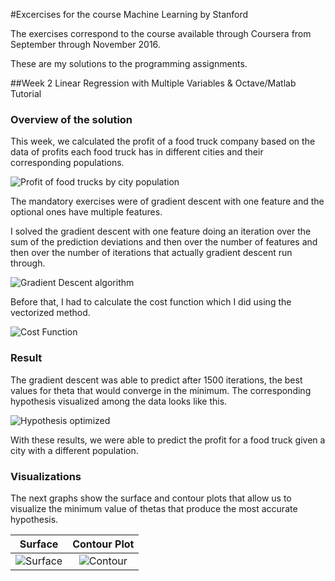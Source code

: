 #Excercises for the course Machine Learning by Stanford

The exercises correspond to the course available through Coursera from September through November 2016.

These are my solutions to the programming assignments.

##Week 2 Linear Regression with Multiple Variables & Octave/Matlab Tutorial

### Overview of the solution
This week, we calculated the profit of a food truck company based on the data of profits each food truck has in different cities and their corresponding populations.

![Profit of food trucks by city population](http://oi64.tinypic.com/2uid4e1.jpg)

The mandatory exercises were of gradient descent with one feature and the optional ones have multiple features.

I solved the gradient descent with one feature doing an iteration over the sum of the prediction deviations and then over the number of features and then over the number of iterations that actually gradient descent run through.

![Gradient Descent algorithm](http://oi67.tinypic.com/2mwe7wl.jpg)

Before that, I had to calculate the cost function which I did using the vectorized method.

![Cost Function](http://oi66.tinypic.com/8znsm1.jpg)

### Result
The gradient descent was able to predict after 1500 iterations, the best values for theta that would converge in the minimum. The corresponding hypothesis visualized among the data looks like this.

![Hypothesis optimized](http://oi66.tinypic.com/339uhhv.jpg)

With these results, we were able to predict the profit for a food truck given a city with a different population.

### Visualizations

The next graphs show the surface and contour plots that allow us to visualize the minimum value of thetas that produce the most accurate hypothesis.

| Surface       | Contour Plot  |
| ------------- |:-------------:|
|![Surface](http://oi64.tinypic.com/2nh3fvm.jpg)|![Contour](http://oi66.tinypic.com/15whzlc.jpg)|
